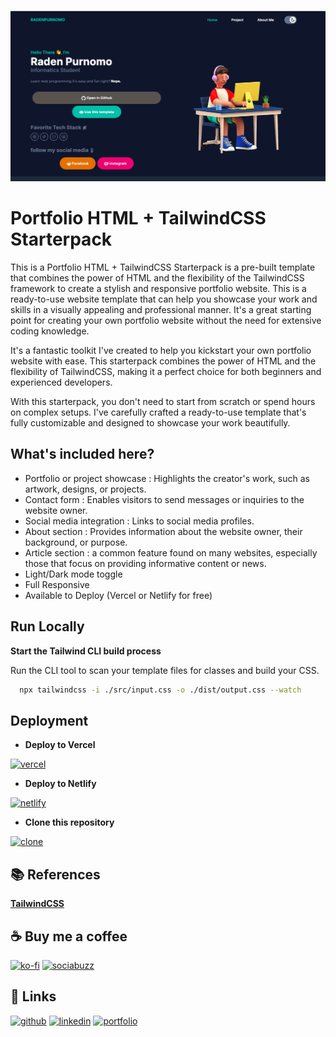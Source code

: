 ![My Image](Screen.png)
# Portfolio HTML + TailwindCSS Starterpack

This is a Portfolio HTML + TailwindCSS Starterpack is a pre-built template that combines the power of HTML and the flexibility of the TailwindCSS framework to create a stylish and responsive portfolio website. This is a ready-to-use website template that can help you showcase your work and skills in a visually appealing and professional manner. It's a great starting point for creating your own portfolio website without the need for extensive coding knowledge.

It's a fantastic toolkit I've created to help you kickstart your own portfolio website with ease. This starterpack combines the power of HTML and the flexibility of TailwindCSS, making it a perfect choice for both beginners and experienced developers.

With this starterpack, you don't need to start from scratch or spend hours on complex setups. I've carefully crafted a ready-to-use template that's fully customizable and designed to showcase your work beautifully.


## What's included here?

- Portfolio or project showcase : Highlights the creator's work, such as artwork, designs, or projects.
- Contact form : Enables visitors to send messages or inquiries to the website owner.
- Social media integration : Links to social media profiles.
- About section : Provides information about the website owner, their background, or purpose.
- Article section : a common feature found on many websites, especially those that focus on providing informative content or news. 
- Light/Dark mode toggle
- Full Responsive
- Available to Deploy (Vercel or Netlify for free)



## Run Locally

**Start the Tailwind CLI build process**

Run the CLI tool to scan your template files for classes and build your CSS.

```bash
  npx tailwindcss -i ./src/input.css -o ./dist/output.css --watch
```


## Deployment

- **Deploy to Vercel**

[![vercel](https://img.shields.io/badge/vercel-black?style=for-the-badge&logo=vercel&logoColor=white)](https://vercel.com/import/git?s=https://github.com/nehemiagueldi/portfolio-html-tailwindcss-nehemiagueldi)


- **Deploy to Netlify**

[![netlify](https://img.shields.io/badge/netlify-059669?style=for-the-badge&logo=netlify&logoColor=white)](https://github.com/raden321/Portofolio-with-tilwind)

- **Clone this repository**
  
[![clone](https://img.shields.io/badge/Clone_Repository-1d4ed8?style=for-the-badge&logo=renovatebot&logoColor=white)](https://github.com/raden321/Portofolio-with-tilwind)

## 📚 References

[**TailwindCSS**](https://tailwindcss.com/)


## ☕ Buy me a coffee

[![ko-fi](https://img.shields.io/badge/ko-fi-db2777?style=for-the-badge&logo=ko-fi&logoColor=white)](https://github.com/raden321) [![sociabuzz](https://img.shields.io/badge/sociabuzz-16a34a?style=for-the-badge&logo=StackBlitz&logoColor=white)](https://github.com/raden321)


## 🔗 Links

[![github](https://img.shields.io/badge/github-1DA1F2?style=for-the-badge&logo=github&logoColor=white)](https://github.com/raden321) [![linkedin](https://img.shields.io/badge/linkedin-0A66C2?style=for-the-badge&logo=linkedin&logoColor=white)](https://www.linkedin.com/in/raden-purnomo-97319b2a0/) [![portfolio](https://img.shields.io/badge/my_portfolio-0d9488?style=for-the-badge&logo=square&logoColor=white)](https://github.com/raden321/Portofolio-with-tilwind) 


